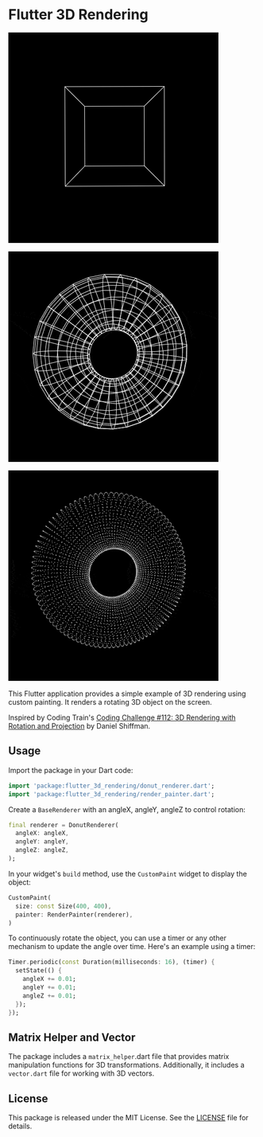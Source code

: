 # Flutter 3D Rendering

![Cube Renderer](cube_renderer_line.gif)

![Donut Line Renderer](donut_renderer_line.gif)

![Donut Point Renderer](donut_renderer_point.gif)

This Flutter application provides a simple example of 3D rendering using custom painting. It renders a rotating 3D object on the screen.

Inspired by Coding Train's [Coding Challenge #112: 3D Rendering with Rotation and Projection](https://www.youtube.com/watch?v=p4Iz0XJY-Qk) by Daniel Shiffman.

## Usage

Import the package in your Dart code:

```dart
import 'package:flutter_3d_rendering/donut_renderer.dart';
import 'package:flutter_3d_rendering/render_painter.dart';
```

Create a `BaseRenderer` with an angleX, angleY, angleZ to control rotation:

```dart
final renderer = DonutRenderer(
  angleX: angleX,
  angleY: angleY,
  angleZ: angleZ,
);
```

In your widget's `build` method, use the `CustomPaint` widget to display the object:

```dart
CustomPaint(
  size: const Size(400, 400),
  painter: RenderPainter(renderer),
)
```

To continuously rotate the object, you can use a timer or any other mechanism to update the angle over time. Here's an example using a timer:

```dart
Timer.periodic(const Duration(milliseconds: 16), (timer) {
  setState(() {
    angleX += 0.01;
    angleY += 0.01;
    angleZ += 0.01;
  });
});
```

## Matrix Helper and Vector

The package includes a `matrix_helper`.dart file that provides matrix manipulation functions for 3D transformations. Additionally, it includes a `vector.dart` file for working with 3D vectors.

## License

This package is released under the MIT License. See the [LICENSE](LICENSE) file for details.
